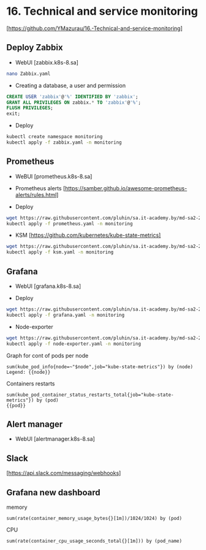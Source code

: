 # 16. Technical and service monitoring
[https://github.com/YMazurau/16.-Technical-and-service-monitoring]

## Deploy Zabbix

* WebUI [zabbix.k8s-8.sa]  

```bash
nano Zabbix.yaml
```

* Creating a database, a user and permission

```sql
CREATE USER 'zabbix'@'%' IDENTIFIED BY 'zabbix';
GRANT ALL PRIVILEGES ON zabbix.* TO 'zabbix'@'%';
FLUSH PRIVILEGES;
exit;
```

* Deploy

```bash
kubectl create namespace monitoring
kubectl apply -f zabbix.yaml -n monitoring
```

## Prometheus   

* WeBUI [prometheus.k8s-8.sa]

* Prometheus alerts [https://samber.github.io/awesome-prometheus-alerts/rules.html]

* Deploy

```bash
wget https://raw.githubusercontent.com/pluhin/sa.it-academy.by/md-sa2-25-23/demo/16.Monitoring/prometheus.yaml
kubectl apply -f prometheus.yaml -n monitoring
```

* KSM  [https://github.com/kubernetes/kube-state-metrics]

```bash
wget https://raw.githubusercontent.com/pluhin/sa.it-academy.by/md-sa2-25-23/demo/16.Monitoring/ksm.yaml
kubectl apply -f ksm.yaml -n monitoring
```

## Grafana  

* WebUI [grafana.k8s-8.sa] 

* Deploy

```bash
wget https://raw.githubusercontent.com/pluhin/sa.it-academy.by/md-sa2-25-23/demo/16.Monitoring/grafana.yaml
kubectl apply -f grafana.yaml -n monitoring
```
* Node-exporter

```bash
wget https://raw.githubusercontent.com/pluhin/sa.it-academy.by/md-sa2-25-23/demo/16.Monitoring/node-exporter.yaml
kubectl apply -f node-exporter.yaml -n monitoring
```

Graph for cont of pods per node

```
sum(kube_pod_info{node=~"$node",job="kube-state-metrics"}) by (node)
Legend: {{node}}
```

Containers restarts

```
sum(kube_pod_container_status_restarts_total{job="kube-state-metrics"}) by (pod)
{{pod}}
```

##  Alert manager 

* WebUI  [alertmanager.k8s-8.sa]

## Slack

[https://api.slack.com/messaging/webhooks]


## Grafana new dashboard

memory
```
sum(rate(container_memory_usage_bytes{}[1m])/1024/1024) by (pod)
```

CPU
```
sum(rate(container_cpu_usage_seconds_total{}[1m])) by (pod_name)
```